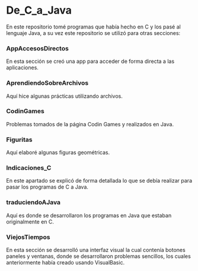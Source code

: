 # De_C_a_Java

En este repositorio tomé programas que había hecho en C y los pasé al lenguaje Java, a su vez este repositorio se  utilizó para otras secciones:

### AppAccesosDirectos

En esta sección se creó una app para acceder de forma directa a las aplicaciones. 

### AprendiendoSobreArchivos

Aquí hice algunas prácticas utilizando archivos.

### CodinGames

Problemas tomados de la página Codin Games y realizados en Java.

### Figuritas

Aquí elaboré algunas figuras geométricas.

### Indicaciones_C

En este apartado se explicó de forma detallada lo que se debía realizar para pasar los programas de C a Java.

### traduciendoAJava

Aquí es donde se desarrollaron los programas en Java que estaban originalmente en C.

### ViejosTiempos

En esta sección se desarrolló una interfaz visual la cual contenía botones paneles y ventanas, donde se desarrollaron problemas sencillos, los cuales anteriormente había creado usando VisualBasic.
